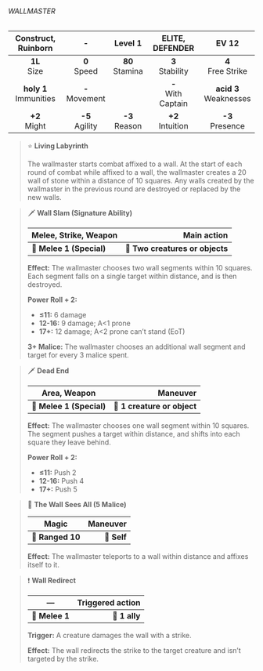 ###### WALLMASTER

|   Construct, Ruinborn    |         -         |      Level 1      |    ELITE, DEFENDER    |          EV 12           |
|:------------------------:|:-----------------:|:-----------------:|:---------------------:|:------------------------:|
|      **1L**<br>Size      |  **0**<br>Speed   | **80**<br>Stamina |  **3**<br>Stability   |   **4**<br>Free Strike   |
| **holy 1**<br>Immunities | **-**<br>Movement |                   | **-**<br>With Captain | **acid 3**<br>Weaknesses |
|     **+2**<br>Might      | **-5**<br>Agility | **-3**<br>Reason  |  **+2**<br>Intuition  |    **-3**<br>Presence    |

> ⭐️ **Living Labyrinth**
> 
> The wallmaster starts combat affixed to a wall. At the start of each round of combat while affixed to a wall, the wallmaster creates a 20 wall of stone within a distance of 10 squares. Any walls created by the wallmaster in the previous round are destroyed or replaced by the new walls.

> 🗡 **Wall Slam (Signature Ability)**
> 
> | **Melee, Strike, Weapon** |                 **Main action** |
> |---------------------------|--------------------------------:|
> | **📏 Melee 1 (Special)**  | **🎯 Two creatures or objects** |
> 
> **Effect:** The wallmaster chooses two wall segments within 10 squares. Each segment falls on a single target within distance, and is then destroyed.
> 
> **Power Roll + 2:**
> 
> - **≤11:** 6 damage
> - **12-16:** 9 damage; A<1 prone
> - **17+:** 12 damage; A<2 prone can’t stand (EoT)
> 
> **3+ Malice:** The wallmaster chooses an additional wall segment and target for every 3 malice spent.

> 🗡 **Dead End**
> 
> | **Area, Weapon**         |                **Maneuver** |
> |--------------------------|----------------------------:|
> | **📏 Melee 1 (Special)** | **🎯 1 creature or object** |
> 
> **Effect:** The wallmaster chooses one wall segment within 10 squares. The segment pushes a target within distance, and shifts into each square they leave behind.
> 
> **Power Roll + 2:**
> 
> - **≤11:** Push 2
> - **12-16:** Push 4
> - **17+:** Push 5

> 🏹 **The Wall Sees All (5 Malice)**
> 
> | **Magic**        | **Maneuver** |
> |------------------|-------------:|
> | **📏 Ranged 10** |  **🎯 Self** |
> 
> **Effect:** The wallmaster teleports to a wall within distance and affixes itself to it.

> ❗️ **Wall Redirect**
> 
> | **—**          | **Triggered action** |
> |----------------|---------------------:|
> | **📏 Melee 1** |        **🎯 1 ally** |
> 
> **Trigger:** A creature damages the wall with a strike.
> 
> **Effect:** The wall redirects the strike to the target creature and isn’t targeted by the strike.
